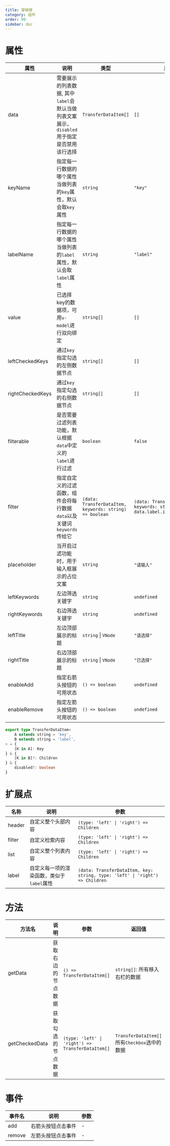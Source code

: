 ```yaml
---
title: 穿梭框
category: 组件
order: 99 
sidebar: doc
---
```


# 属性

| 属性 | 说明 | 类型 | 默认值 |
| --- | --- | --- | --- |
| data | 需要展示的列表数据, 其中`label`会默认当做列表文案展示，`disabled`用于指定是否禁用该行选择 | `TransferDataItem[]` | `[]` |
| keyName | 指定每一行数据的哪个属性当做列表的`key`属性，默认会取`key`属性 | `string` | `"key"` |
| labelName | 指定每一行数据的哪个属性当做列表的`label`属性，默认会取`label`属性 | `string` | `"label"` |
| value | 已选择key的数据项，可用`v-model`进行双向绑定 | `string[]` | `[]` |
| leftCheckedKeys | 通过`key`指定勾选的左侧数据节点 | `string[]` | `[]` |
| rightCheckedKeys | 通过`key`指定勾选的右侧数据节点 | `string[]` | `[]` |
| filterable | 是否需要过滤列表功能，默认根据`data`中定义的`label`进行过滤 | `boolean` | `false` |
| filter | 指定自定义的过滤函数，组件会将每行数据`data`以及关键词`keywords`传给它 | `(data: TransferDataItem, keywords: string) => boolean` | `(data: TransferDataItem, keywords: string) => data.label.includes(keywords)` |
| placeholder | 当开启过滤功能时，用于输入框展示的占位文案 | `string` | `"请输入"` |
| leftKeywords | 左边筛选关键字 | `string` | `undefined` |
| rightKeywords | 右边筛选关键字 | `string` | `undefined` |
| leftTitle | 左边顶部展示的标题 | `string` &#124; `VNode` | `"请选择"` |
| rightTitle | 右边顶部展示的标题 | `string` &#124; `VNode` | `"已选择"` |
| enableAdd | 指定右箭头按钮的可用状态 | `() => boolean` | `undefined` |
| enableRemove | 指定左箭头按钮的可用状态 | `() => boolean` | `undefined` |

```ts
export type TransferDataItem<
    A extends string = 'key',
    B extends string = 'label',
> = {
    [K in A]: Key
} & {
    [K in B]?: Children
} & {
    disabled?: boolean
}
```

# 扩展点

| 名称 | 说明 | 参数 |
| --- | --- | --- |
| header | 自定义整个头部内容 | <code>(type: 'left' &#124; 'right') => Children</code> |
| filter | 自定义检索内容 | <code>(type: 'left' &#124; 'right') => Children</code> | 
| list | 自定义整个列表内容 | <code>(type: 'left' &#124; 'right') => Children</code> |
| label | 自定义每一项的渲染函数，类似于`label`属性 | <code>(data: TransferDataItem, key: string, type: 'left' &#124; 'right') => Children</code> |

# 方法

| 方法名 | 说明 | 参数 | 返回值 |
| --- | --- | --- | --- |
| getData | 获取右边的节点数据 | `() => TransferDataItem[]` | `string[]`: 所有移入右栏的数据 |
| getCheckedData | 获取勾选的节点数据 | <code>(type: 'left' &#124; 'right') => TransferDataItem[]</code> | `TransferDataItem[]`所有`Checkbox`选中的数据 |

# 事件

| 事件名 | 说明 | 参数 |
| --- | --- | --- |
| add | 右箭头按钮点击事件 | - |
| remove | 左箭头按钮点击事件 | - |
